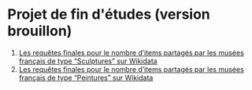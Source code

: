 # Projet de fin d'études (version brouillon) 


1) [Les requêtes finales pour le nombre d’items partagés par les musées français de type “Sculptures” sur Wikidata](RequetesSculptures.md)
2) [Les requêtes finales pour le nombre d’items partagés par les musées français de type “Peintures” sur Wikidata](RequetesPeintures.md)



